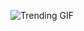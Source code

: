 ![Trending GIF](https://media4.giphy.com/media/v1.Y2lkPThiYjIxNzcybGowdDc1bjl1Nm5ibGx6cGs3aG90cnlzZzV2b2Jya2VyZHdzc2xrNiZlcD12MV9naWZzX3NlYXJjaCZjdD1n/ZVik7pBtu9dNS/giphy.gif)
